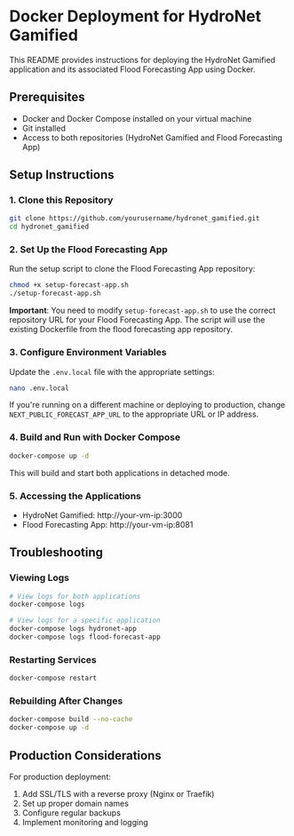 # Docker Deployment for HydroNet Gamified

This README provides instructions for deploying the HydroNet Gamified application and its associated Flood Forecasting App using Docker.

## Prerequisites

- Docker and Docker Compose installed on your virtual machine
- Git installed
- Access to both repositories (HydroNet Gamified and Flood Forecasting App)

## Setup Instructions

### 1. Clone this Repository

```bash
git clone https://github.com/yourusername/hydronet_gamified.git
cd hydronet_gamified
```

### 2. Set Up the Flood Forecasting App

Run the setup script to clone the Flood Forecasting App repository:

```bash
chmod +x setup-forecast-app.sh
./setup-forecast-app.sh
```

**Important**: You need to modify `setup-forecast-app.sh` to use the correct repository URL for your Flood Forecasting App. The script will use the existing Dockerfile from the flood forecasting app repository.

### 3. Configure Environment Variables

Update the `.env.local` file with the appropriate settings:

```bash
nano .env.local
```

If you're running on a different machine or deploying to production, change `NEXT_PUBLIC_FORECAST_APP_URL` to the appropriate URL or IP address.

### 4. Build and Run with Docker Compose

```bash
docker-compose up -d
```

This will build and start both applications in detached mode.

### 5. Accessing the Applications

- HydroNet Gamified: http://your-vm-ip:3000
- Flood Forecasting App: http://your-vm-ip:8081

## Troubleshooting

### Viewing Logs

```bash
# View logs for both applications
docker-compose logs

# View logs for a specific application
docker-compose logs hydronet-app
docker-compose logs flood-forecast-app
```

### Restarting Services

```bash
docker-compose restart
```

### Rebuilding After Changes

```bash
docker-compose build --no-cache
docker-compose up -d
```

## Production Considerations

For production deployment:

1. Add SSL/TLS with a reverse proxy (Nginx or Traefik)
2. Set up proper domain names
3. Configure regular backups
4. Implement monitoring and logging